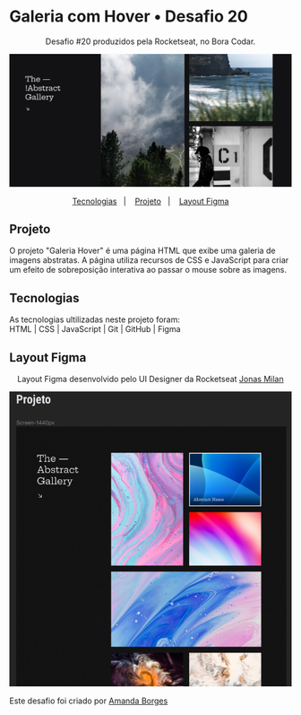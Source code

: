 # Galeria com Hover • Desafio 20

<p align="center"> Desafio #20 produzidos pela Rocketseat, no Bora Codar. </p>

![Imagem do Projeto](https://raw.githubusercontent.com/amandadecassiaborges/GaleriaHover/main/ImagemProjeto.png)

<p align="center">
  <a href="#-projeto">Tecnologias</a>&nbsp;&nbsp;&nbsp;|&nbsp;&nbsp;&nbsp;
  <a href="#-tecnologias">Projeto</a>&nbsp;&nbsp;&nbsp;|&nbsp;&nbsp;&nbsp;
  <a href="#-layout">Layout Figma</a>
</p>

## Projeto
O projeto "Galeria Hover" é uma página HTML que exibe uma galeria de imagens abstratas. A página utiliza recursos de CSS e JavaScript para criar um efeito de sobreposição interativa ao passar o mouse sobre as imagens.

## Tecnologias
As tecnologias ultilizadas neste projeto foram: 
<br>
HTML | CSS | JavaScript | Git | GitHub | Figma

## Layout Figma
<p align="center"> Layout Figma desenvolvido pelo UI Designer da Rocketseat <a href="https://jonasmilan.cc/" target="_blank">Jonas Milan</a></p>

![Imagem do Figma](https://raw.githubusercontent.com/amandadecassiaborges/GaleriaHover/main/ImagemFigma.png)

Este desafio foi criado por [Amanda Borges](https://www.linkedin.com/in/amandadecassiaborges/)
